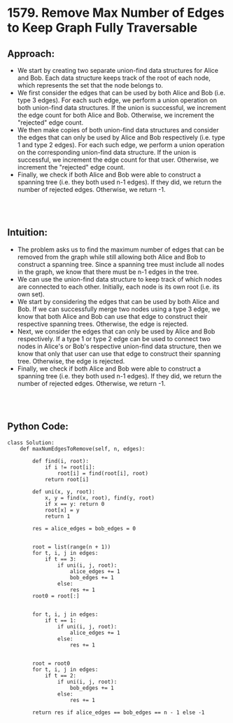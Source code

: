 # 1579. Remove Max Number of Edges to Keep Graph Fully Traversable

## Approach:
 - We start by creating two separate union-find data structures for Alice and Bob. Each data structure keeps track of the root of each node, which represents the set that the node belongs to.
 - We first consider the edges that can be used by both Alice and Bob (i.e. type 3 edges). For each such edge, we perform a union operation on both union-find data structures. If the union is successful, we increment the edge count for both Alice and Bob. Otherwise, we increment the "rejected" edge count.
 - We then make copies of both union-find data structures and consider the edges that can only be used by Alice and Bob respectively (i.e. type 1 and type 2 edges). For each such edge, we perform a union operation on the corresponding union-find data structure. If the union is successful, we increment the edge count for that user. Otherwise, we increment the "rejected" edge count.
 - Finally, we check if both Alice and Bob were able to construct a spanning tree (i.e. they both used n-1 edges). If they did, we return the number of rejected edges. Otherwise, we return -1.

<br></br>
## Intuition:
 - The problem asks us to find the maximum number of edges that can be removed from the graph while still allowing both Alice and Bob to construct a spanning tree. Since a spanning tree must include all nodes in the graph, we know that there must be n-1 edges in the tree.
 - We can use the union-find data structure to keep track of which nodes are connected to each other. Initially, each node is its own root (i.e. its own set).
 - We start by considering the edges that can be used by both Alice and Bob. If we can successfully merge two nodes using a type 3 edge, we know that both Alice and Bob can use that edge to construct their respective spanning trees. Otherwise, the edge is rejected.
 - Next, we consider the edges that can only be used by Alice and Bob respectively. If a type 1 or type 2 edge can be used to connect two nodes in Alice's or Bob's respective union-find data structure, then we know that only that user can use that edge to construct their spanning tree. Otherwise, the edge is rejected.
 - Finally, we check if both Alice and Bob were able to construct a spanning tree (i.e. they both used n-1 edges). If they did, we return the number of rejected edges. Otherwise, we return -1.

<br></br>
## Python Code:
```shell
class Solution:
    def maxNumEdgesToRemove(self, n, edges):
        
        def find(i, root):
            if i != root[i]:
                root[i] = find(root[i], root)
            return root[i]

        def uni(x, y, root):
            x, y = find(x, root), find(y, root)
            if x == y: return 0
            root[x] = y
            return 1

        res = alice_edges = bob_edges = 0

        
        root = list(range(n + 1))
        for t, i, j in edges:
            if t == 3:
                if uni(i, j, root):
                    alice_edges += 1
                    bob_edges += 1
                else:
                    res += 1
        root0 = root[:]

        
        for t, i, j in edges:
            if t == 1:
                if uni(i, j, root):
                    alice_edges += 1
                else:
                    res += 1

        
        root = root0
        for t, i, j in edges:
            if t == 2:
                if uni(i, j, root):
                    bob_edges += 1
                else:
                    res += 1

        return res if alice_edges == bob_edges == n - 1 else -1
```
